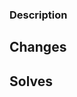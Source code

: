 ### Description

<!-- Summarize the changes in your PR -->
<!-- Note any other relevant information -->

## Changes

<!-- Describe the change/s made in your PR -->
<!-- Use dotpoints for multiple changes -->

## Solves

<!-- Does your pull request solve an issue? -->
<!-- You can reference it like so: Closes [#1234]  -->
